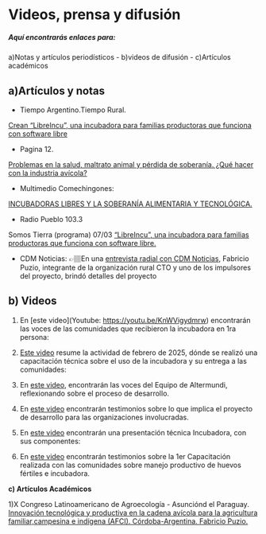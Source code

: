 # Videos, prensa y difusión
#####  Aquí encontrarás enlaces para: 
 a)Notas y artículos periodísticos - b)videos de difusión -  c)Artículos académicos

  
## a)**Artículos y notas**

- Tiempo Argentino.Tiempo Rural.

[Crean “LibreIncu”, una incubadora para familias productoras que funciona con software libre](https://bit.ly/LibreIncu)

- Pagina 12.

[Problemas en la salud, maltrato animal y pérdida de soberanía. ¿Qué hacer con la industria avícola?](https://www.pagina12.com.ar/798691-que-hacer-con-la-industria-avicola)

- Multimedio Comechingones: 

[INCUBADORAS LIBRES Y LA SOBERANÍA ALIMENTARIA Y TECNOLÓGICA.](https://www.youtube.com/watch?v=XAIEJV1IsmM)

- Radio Pueblo 103.3

Somos Tierra (programa) 07/03
[“LibreIncu”, una incubadora para familias productoras que funciona con software libre.](https://www.facebook.com/100064102022746/posts/pfbid0N8CtLHdo2AVj12pVsAtcoeShCmByB2GCyXqmLqw75aoo8GYHFhkMTCCCVQQF8PBvl/?app=fbl)


- CDM Noticias: 
👉🏽En una [entrevista radial con CDM Noticias](https://cdmnoticias.com.ar/2025/03/11/libreincu-una-incubadora-de-pollos-con-software-libre-para-la-agricultura-familiar-en-cordoba/), Fabricio Puzio, integrante de la organización rural CTO y uno de los impulsores del proyecto, brindó detalles del proyecto 


## b) **Videos**

1) En [este video](Youtube: https://youtu.be/KnWVigydmrw) encontrarán las voces de las comunidades que recibieron la incubadora en 1ra persona:

2) [Este video](https://youtu.be/x1D_cCt7HYg) resume la actividad de febrero de 2025, dónde se realizó una capacitación técnica sobre el uso de la incubadora y su entrega a las comunidades:
 
4) En [este video](https://youtu.be/SZky4Ak8hUw), encontrarán las voces del Equipo de Altermundi, reflexionando sobre el proceso de desarrollo.

5) En [este video](https://youtu.be/OzdKqgwdBYY) encontrarán testimonios sobre lo que implica el proyecto de desarrollo para las organizaciones involucradas. 

6) En [este video](https://www.youtube.com/watch?v=WrC1Y-ACtMo) encontrarán una presentación técnica Incubadora, con sus componentes:

7) En [este video](https://youtu.be/IfGGvOIJ1b8) encontrarán testimonios sobre la 1er Capacitación realizada con las comunidades sobre manejo productivo de huevos fértiles e incubadora. 

**c) Artículos Académicos**

1)X Congreso Latinoamericano de Agroecología - Asunciónd el Paraguay.
[Innovación tecnológica y productiva en la cadena avícola para la agricultura familiar,campesina e indígena (AFCI). Córdoba-Argentina. Fabricio Puzio.](https://indico.una.py/event/3/contributions/772/)
